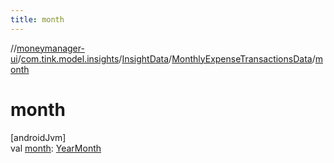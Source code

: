 ```yaml
---
title: month
---
```

//[moneymanager-ui](../../../../index.html)/[com.tink.model.insights](../../index.html)/[InsightData](../index.html)/[MonthlyExpenseTransactionsData](index.html)/[month](month.html)



# month



[androidJvm]\
val [month](month.html): [YearMonth](../../../com.tink.model.time/-year-month/index.html)




